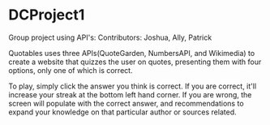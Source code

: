 # DCProject1

Group project using API's: Contributors: Joshua, Ally, Patrick

Quotables uses three APIs(QuoteGarden, NumbersAPI, and Wikimedia) to create a website that quizzes the user on quotes, presenting them with four options, only one of which is correct.

To play, simply click the answer you think is correct. If you are correct, it'll increase your streak at the bottom left hand corner. If you are wrong, the screen will populate with the correct answer, and recommendations to expand your knowledge on that particular author or sources related.
